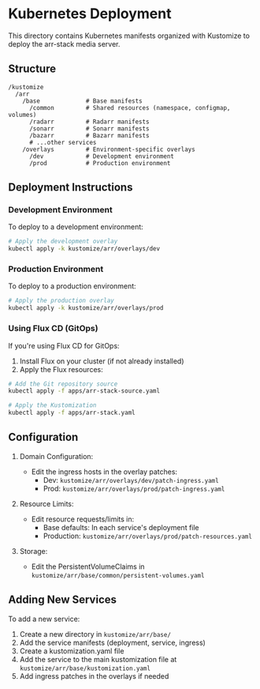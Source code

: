 # Kubernetes Deployment

This directory contains Kubernetes manifests organized with Kustomize to deploy the arr-stack media server.

## Structure

```
/kustomize
  /arr
    /base             # Base manifests
      /common         # Shared resources (namespace, configmap, volumes)
      /radarr         # Radarr manifests
      /sonarr         # Sonarr manifests
      /bazarr         # Bazarr manifests
      # ...other services
    /overlays         # Environment-specific overlays
      /dev            # Development environment
      /prod           # Production environment
```

## Deployment Instructions

### Development Environment

To deploy to a development environment:

```bash
# Apply the development overlay
kubectl apply -k kustomize/arr/overlays/dev
```

### Production Environment

To deploy to a production environment:

```bash
# Apply the production overlay
kubectl apply -k kustomize/arr/overlays/prod
```

### Using Flux CD (GitOps)

If you're using Flux CD for GitOps:

1. Install Flux on your cluster (if not already installed)
2. Apply the Flux resources:

```bash
# Add the Git repository source
kubectl apply -f apps/arr-stack-source.yaml

# Apply the Kustomization
kubectl apply -f apps/arr-stack.yaml
```

## Configuration

1. Domain Configuration:
   - Edit the ingress hosts in the overlay patches:
     - Dev: `kustomize/arr/overlays/dev/patch-ingress.yaml`
     - Prod: `kustomize/arr/overlays/prod/patch-ingress.yaml`

2. Resource Limits:
   - Edit resource requests/limits in:
     - Base defaults: In each service's deployment file
     - Production: `kustomize/arr/overlays/prod/patch-resources.yaml`

3. Storage:
   - Edit the PersistentVolumeClaims in `kustomize/arr/base/common/persistent-volumes.yaml`

## Adding New Services

To add a new service:

1. Create a new directory in `kustomize/arr/base/`
2. Add the service manifests (deployment, service, ingress)
3. Create a kustomization.yaml file
4. Add the service to the main kustomization file at `kustomize/arr/base/kustomization.yaml`
5. Add ingress patches in the overlays if needed
